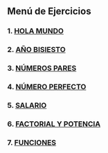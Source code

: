 ## Menú de Ejercicios 
### 1. [HOLA MUNDO](https://github.com/CesarCarmona30/EjerciciosCpp/tree/main/Ejercicios-C%2B%2B/MENU/1-HELLO%20WORLD)
### 2. [AÑO BISIESTO](https://github.com/CesarCarmona30/EjerciciosCpp/blob/main/Ejercicios-C++/MENU/2-AÑO%20BISIESTO)
### 3. [NÚMEROS PARES](https://github.com/CesarCarmona30/EjerciciosCpp/blob/main/Ejercicios-C++/MENU/3-NÚMEROS%20PARES)
### 4. [NÚMERO PERFECTO](https://github.com/CesarCarmona30/EjerciciosCpp/blob/main/Ejercicios-C++/MENU/4-NÚMEROS%20PERFECTO)
### 5. [SALARIO](https://github.com/CesarCarmona30/EjerciciosCpp/blob/main/Ejercicios-C++/MENU/5-SALARIO)
### 6. [FACTORIAL Y POTENCIA](https://github.com/CesarCarmona30/EjerciciosCpp/blob/main/Ejercicios-C++/MENU/6-FACTORIAL%20Y%20POTENCIA)
### 7. [FUNCIONES](https://github.com/CesarCarmona30/EjerciciosCpp/blob/main/Ejercicios-C++/MENU/7-FUNCIONES)
